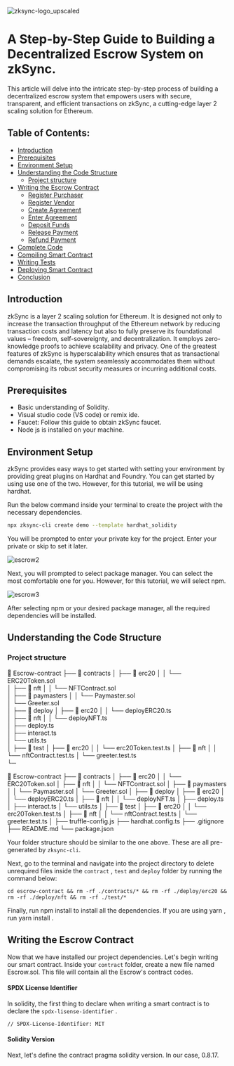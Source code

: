 ![zksync-logo_upscaled](https://github.com/Oladayo-Ahmod/escrow-contract/assets/57647734/2d905a0b-4434-4763-979b-ad06a14435d1)

# A Step-by-Step Guide to Building a Decentralized Escrow System on zkSync.

This article will delve into the intricate step-by-step process of building a decentralized escrow system that empowers users with secure, 
transparent, and efficient transactions on zkSync, a cutting-edge layer 2 scaling solution for Ethereum.

## Table of Contents:
-  [Introduction](#introduction)
-  [Prerequisites](#prerequisites)
-  [Environment Setup](#environment-setup)
-  [Understanding the Code Structure](#snderstanding-the-code)
   - [Project structure](#project-structure)
-  [Writing the Escrow Contract](#writing-the-escrow-contract)
   - [Register Purchaser](#register-purchaser)
   - [Register Vendor](#register-vendor)
   - [Create Agreement](#create-agreement)
   - [Enter Agreement](#enter-agreement)
   - [Deposit Funds](#deposit-funds)
   - [Release Payment](#release-payment)
   - [Refund Payment](#refund-payment)
-  [Complete Code](#complete-Code)
-  [Compiling Smart Contract](#compiling-smart-contract)
-  [Writing Tests](#writing-tests)
-  [Deploying Smart Contract](#deploying-smart-contract)
-  [Conclusion](#conclusion)

## Introduction

zkSync is a layer 2 scaling solution for Ethereum. It is designed not only to increase the transaction throughput of the Ethereum network by reducing transaction costs and latency but also to fully preserve its foundational values – freedom, self-sovereignty, and decentralization. It employs zero-knowledge proofs to achieve scalability and privacy. One of the greatest features of zkSync is hyperscalability which ensures that as transactional demands escalate, the system seamlessly accommodates them without compromising its robust security measures or incurring additional costs.

## Prerequisites

* Basic understanding of Solidity.
* Visual studio code (VS code) or remix ide.
* Faucet: Follow this guide to obtain zkSync faucet.
* Node js is installed on your machine.

## Environment Setup

zkSync provides easy ways to get started with setting your environment by providing great plugins on Hardhat and Foundry. You can get started by using use one of the two. However, for this tutorial, we will be using hardhat.

Run the below command inside your terminal to create the project with the necessary dependencies.

```bash
npx zksync-cli create demo --template hardhat_solidity
```
You will be prompted to enter your private key for the project. Enter your private or skip to set it later.

![escrow2](https://github.com/Oladayo-Ahmod/escrow-contract/assets/57647734/ece399b0-9fc6-492d-a4f7-4e84ee040119)

Next, you will prompted to select package manager. You can select the most comfortable one for you. However, for this tutorial, we will select npm.

![escrow3](https://github.com/Oladayo-Ahmod/escrow-contract/assets/57647734/879bc94e-a552-4096-a078-8e783d6e9a6d)

After selecting npm or your desired package manager, all the required dependencies will be installed.

## Understanding the Code Structure

### Project structure

📁 Escrow-contract
├── 📁 contracts
│   ├── 📁 erc20
│   │   └── ERC20Token.sol      
│   ├── 📁 nft
│   │   └── NFTContract.sol    
│   ├── 📁 paymasters
│   │   └── Paymaster.sol       
│   └── Greeter.sol             
│
├── 📁 deploy
│   ├── 📁 erc20
│   │   └── deployERC20.ts      
│   ├── 📁 nft
│   │   └── deployNFT.ts        
│   ├── deploy.ts               
│   ├── interact.ts             
│   └── utils.ts                
│
├── 📁 test
│   ├── 📁 erc20
│   │   └── erc20Token.test.ts 
│   ├── 📁 nft
│   │   └── nftContract.test.ts 
│   └── greeter.test.ts         
└─

📁 Escrow-contract
├── 📁 contracts
│   ├── 📁 erc20
│   │   └── ERC20Token.sol
│   ├── 📁 nft
│   │   └── NFTContract.sol
│   ├── 📁 paymasters
│   │   └── Paymaster.sol
│   └── Greeter.sol
│
├── 📁 deploy
│   ├── 📁 erc20
│   │   └── deployERC20.ts
│   ├── 📁 nft
│   │   └── deployNFT.ts
│   ├── deploy.ts
│   ├── interact.ts
│   └── utils.ts
│
├── 📁 test
│   ├── 📁 erc20
│   │   └── erc20Token.test.ts
│   ├── 📁 nft
│   │   └── nftContract.test.ts
│   └── greeter.test.ts
│
├── truffle-config.js
├── hardhat.config.ts
├── .gitignore
├── README.md
└── package.json



Your folder structure should be similar to the one above. These are all pre-generated by `zksync-cli`.

Next, go to the terminal and navigate into the project directory to delete unrequired files inside the `contract` , `test` and `deploy` folder by running the command below:

```
cd escrow-contract && rm -rf ./contracts/* && rm -rf ./deploy/erc20 && rm -rf ./deploy/nft && rm -rf ./test/*
```
Finally, run npm install to install all the dependencies. If you are using yarn , run yarn install .

## Writing the Escrow Contract

Now that we have installed our project dependencies. Let's begin writing our smart contract.
Inside your `contract` folder, create a new file named Escrow.sol. This file will contain all the Escrow's contract codes.

#### SPDX License Identifier
In solidity, the first thing to declare when writing a smart contract is to declare the `spdx-lisense-identifier` .

```solidity
// SPDX-License-Identifier: MIT
```

#### Solidity Version
Next, let's define the contract pragma solidity version. In our case, 0.8.17.
